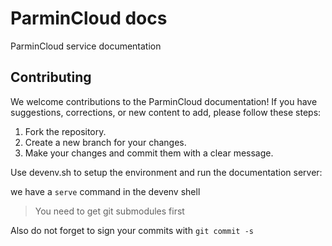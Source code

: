 # ParminCloud docs

ParminCloud service documentation

## Contributing

We welcome contributions to the ParminCloud documentation! If you have suggestions, corrections, or new content to add, please follow these steps:

1. Fork the repository.
2. Create a new branch for your changes.
3. Make your changes and commit them with a clear message.

Use devenv.sh to setup the environment and run the documentation server:

we have a `serve` command in the devenv shell

> You need to get git submodules first

Also do not forget to sign your commits with `git commit -s`
